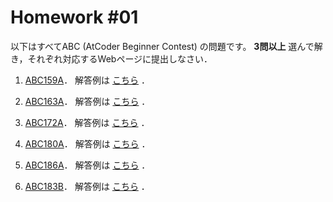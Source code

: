 # Homework #01

以下はすべてABC (AtCoder Beginner Contest) の問題です。
**3問以上**  選んで解き，それぞれ対応するWebページに提出しなさい．

1. [ABC159A](https://atcoder.jp/contests/abc159/tasks/abc159_a)．
解答例は [こちら](https://github.com/fumiyanll23/PythonLearning/blob/main/01/abc159_a.py) ．

1. [ABC163A](https://atcoder.jp/contests/abc163/tasks/abc163_a)．
解答例は [こちら](https://github.com/fumiyanll23/PythonLearning/blob/main/01/abc163_a.py) ．

1. [ABC172A](https://atcoder.jp/contests/abc172/tasks/abc172_a)．
解答例は [こちら](https://github.com/fumiyanll23/PythonLearning/blob/main/01/abc172_a.py) ．

1. [ABC180A](https://atcoder.jp/contests/abc180/tasks/abc180_a)．
解答例は [こちら](https://github.com/fumiyanll23/PythonLearning/blob/main/01/abc180_a.py) ．

1. [ABC186A](https://atcoder.jp/contests/abc186/tasks/abc186_a)．
解答例は [こちら](https://github.com/fumiyanll23/PythonLearning/blob/main/01/abc186_a.py) ．

1. [ABC183B](https://atcoder.jp/contests/abc183/tasks/abc183_b)．
解答例は [こちら](https://github.com/fumiyanll23/PythonLearning/blob/main/01/abc183_b.py) ．

